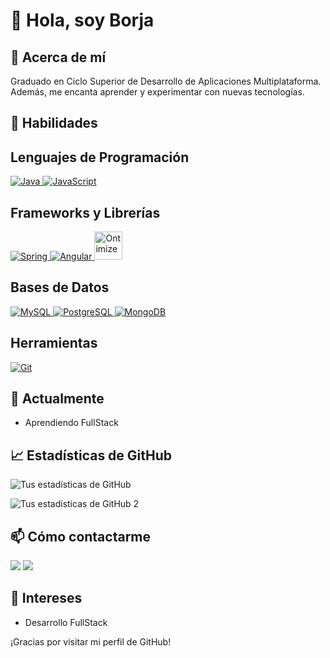 

# 👋 Hola, soy Borja
 
## 💭 Acerca de mí
 
Graduado en Ciclo Superior de Desarrollo de Aplicaciones Multiplataforma. Además, me encanta aprender y experimentar con nuevas tecnologías.
 
## 🚀 Habilidades
 
## Lenguajes de Programación
<a href="https://docs.oracle.com/en/java/" target="_blank">
  <img src="https://img.shields.io/badge/Java-ED8B00?style=for-the-badge&logo=java&logoColor=white" alt="Java">
</a>
<a href="https://developer.mozilla.org/en-US/docs/Web/JavaScript" target="_blank">
  <img src="https://img.shields.io/badge/JavaScript-323330?style=for-the-badge&logo=javascript&logoColor=F7DF1E" alt="JavaScript">
</a>

## Frameworks y Librerías
<a href="https://spring.io/projects/spring-boot" target="_blank">
  <img src="https://img.shields.io/badge/Spring-6DB33F?style=for-the-badge&logo=spring&logoColor=white" alt="Spring">
</a>
<a href="https://angular.io/docs" target="_blank">
  <img src="https://img.shields.io/badge/Angular-DD0031?style=for-the-badge&logo=angular&logoColor=white" alt="Angular">
</a>
<a href="https://ontimize.github.io/docs/v3/" target="_blank">
  <img src="https://www.ontimize.com/xwiki/bin/download/Ontimize+Training/WebHome/ontimize-logo.png" alt="Ontimize" height="45">
</a>

## Bases de Datos
<a href="https://dev.mysql.com/doc/" target="_blank">
  <img src="https://img.shields.io/badge/MySQL-4479A1?style=for-the-badge&logo=mysql&logoColor=white" alt="MySQL">
</a>
<a href="https://www.postgresql.org/docs/" target="_blank">
  <img src="https://img.shields.io/badge/PostgreSQL-316192?style=for-the-badge&logo=postgresql&logoColor=white" alt="PostgreSQL">
</a>
<a href="https://docs.mongodb.com/" target="_blank">
  <img src="https://img.shields.io/badge/MongoDB-4EA94B?style=for-the-badge&logo=mongodb&logoColor=white" alt="MongoDB">
</a>

## Herramientas
<a href="https://git-scm.com/doc" target="_blank">
  <img src="https://img.shields.io/badge/Git-F05032?style=for-the-badge&logo=git&logoColor=white" alt="Git">
</a>

 
## 🌱 Actualmente
 
- Aprendiendo FullStack
 
## 📈 Estadísticas de GitHub
 
![Tus estadísticas de GitHub](https://github-readme-stats.vercel.app/api?username=borja-garcia-valcarcel&show_icons=true&theme=radical)

![Tus estadísticas de GitHub 2](https://github-readme-stats.vercel.app/api/top-langs/?username=borja-garcia-valcarcel&layout=compact&langs_count=16&theme=dracula)

 
## 📫 Cómo contactarme

 <div> 
  <a href="https://www.linkedin.com/in/borja-valcarcel" target="_blank"><img src="https://img.shields.io/badge/-LinkedIn-%230077B5?style=for-the-badge&logo=linkedin&logoColor=white" target="_blank"></a> 
  <a href = "mailto: guess1bot1@gmail.com"><img src="https://img.shields.io/badge/-Gmail-%23333?style=for-the-badge&logo=gmail&logoColor=white" target="_blank"></a>
</div>

 
## 🎨 Intereses
 
- Desarrollo FullStack
 
¡Gracias por visitar mi perfil de GitHub!


<!---
borja-garcia-valcarcel/borja-garcia-valcarcel is a ✨ special ✨ repository because its `README.md` (this file) appears on your GitHub profile.
You can click the Preview link to take a look at your changes.
--->
